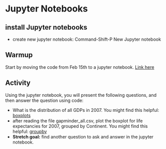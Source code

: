
# Jupyter Notebooks

## install Jupyter notebooks

- create new jupyter notebook: Command-Shift-P
    New Jupyter notebook
  
## Warmup

Start by moving the code from Feb 15th to a jupyter notebook. [Link here](
https://github.com/cmu-crafting-software/pandas-in-class/blob/main/exercises.md)

## Activity
Using the jupyter notebook, you will present the following questions, and then answer the question using code:

-  What is the distribution of all GDPs in 2007.  You might find this helpful: [boxplots](https://pandas.pydata.org/docs/reference/api/pandas.DataFrame.boxplot.html)
-  after reading the file gapminder_all.csv, plot the boxplot for life expectancies for 2007, grouped by Continent.  You might find this helpful: [groupby](https://pandas.pydata.org/docs/reference/api/pandas.DataFrame.groupby.html)
- **Stretch goal:**  find another question to ask and answer in the jupyter notebook.